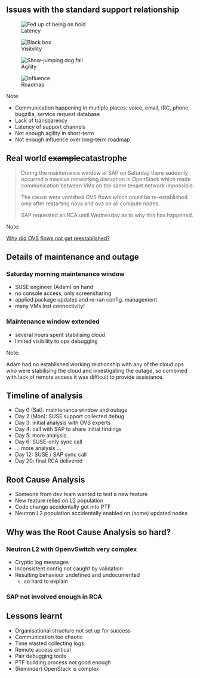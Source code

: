 <!-- .slide: data-state="normal" id="issues" data-menu-title="Issues" data-timing="120" -->
## Issues with the standard support relationship

<div class="container">
  <div class="item">
    <figure class="fragment">
        <img data-src="images/on-hold.jpg" alt="Fed up of being on hold" />
        <figcaption>Latency</figcaption>
    </figure>
  </div>
  <div class="item">
    <figure class="fragment">
        <img data-src="images/black-box.png" alt="Black box" />
        <figcaption>Visibility</figcaption>
    </figure>
  </div>
  <div class="item">
    <figure class="fragment">
        <img data-src="images/agile-dog.jpg" alt="Show-jumping dog fail" />
        <figcaption>Agility</figcaption>
    </figure>
  </div>
  <div class="item">
    <figure class="fragment">
        <img data-src="images/influence.jpg" alt="Influence" />
        <figcaption>Roadmap</figcaption>
    </figure>
  </div>
</div>

Note:

*   Communication happening in multiple places:
    voice, email, IRC, phone, bugzilla, service request database
*   Lack of transparency
*   Latency of support channels
*   Not enough agility in short-term
*   Not enough influence over long-term roadmap


<!-- .slide: data-state="normal" id="catastrophe" data-menu-title="Real world example" data-timing="120" -->
## Real world <del>example</del>catastrophe

<blockquote class="fragment">
<p>

During the maintenance window at SAP on Saturday there suddenly
occurred a massive networking disruption in OpenStack which made
communication between VMs on the same tenant network impossible.

</p><p>

The cause were vanished OVS flows which could be re-established only
after restarting nova and ovs on all compute nodes.

</p><p>

SAP requested an RCA until Wednesday as to why this has happened.

</blockquote>

Note:

[Why did OVS flows not get reestablished?](https://bugzilla.suse.com/show_bug.cgi?id=1013841)


<!-- .slide: data-state="normal" id="outage" data-menu-title="Outage details" data-timing="120" -->
## Details of maintenance and outage

### Saturday morning maintenance window

*   <!-- .element: class="fragment" -->
    SUSE engineer (Adam) on hand
*   <!-- .element: class="fragment" -->
    no console access, only screensharing
*   <!-- .element: class="fragment" -->
    applied package updates and re-ran config. management
*   <!-- .element: class="fragment" -->
    many VMs lost connectivity!

### Maintenance window extended

*   <!-- .element: class="fragment" -->
    several hours spent stabilising cloud
*   <!-- .element: class="fragment" -->
    limited visibility to ops debugging

Note:

Adam had no established working relationship with any of the cloud ops
who were stabilising the cloud and investigating the outage, so
combined with lack of remote access it was difficult to provide
assistance.


<!-- .slide: data-state="normal" id="timeline" data-menu-title="Timeline" data-timing="120" -->
## Timeline of analysis

*   Day 0 (Sat): maintenance window and outage
*   <!-- .element: class="fragment" -->
    Day 2 (Mon): SUSE support collected debug
*   <!-- .element: class="fragment" -->
    Day 3: initial analysis with OVS experts
*   <!-- .element: class="fragment" -->
    Day 4: call with SAP to share initial findings
*   <!-- .element: class="fragment" -->
    Day 5: more analysis
*   <!-- .element: class="fragment" -->
    Day 6: SUSE-only sync call
*   <!-- .element: class="fragment" -->
    ... more analysis ...
*   <!-- .element: class="fragment" -->
    Day 12: SUSE / SAP sync call
*   <!-- .element: class="fragment" -->
    Day 20: final RCA delivered


<!-- .slide: data-state="normal" id="RCA" data-menu-title="RCA" data-timing="120" -->
## Root Cause Analysis

*   <!-- .element: class="fragment" -->
    Someone from dev team wanted to test a new feature
*   <!-- .element: class="fragment" -->
    New feature relied on L2 population
*   <!-- .element: class="fragment" -->
    Code change accidentally got into PTF
*  <!-- .element: class="fragment" -->
    Neutron L2 population accidentally enabled on (some)
    updated nodes


<!-- .slide: data-state="normal" id="RCA-harad" data-menu-title="Why was it hard?" data-timing="120" -->
## Why was the Root Cause Analysis so hard?

### Neutron L2 with OpenvSwitch very complex

*   <!-- .element: class="fragment" -->
    Cryptic log messages
*   <!-- .element: class="fragment" -->
    Inconsistent config not caught by validation
*   <!-- .element: class="fragment" -->
    Resulting behaviour undefined and undocumented
    *    <!-- .element: class="fragment" -->
         so hard to explain

### SAP not involved enough in RCA


<!-- .slide: data-state="normal" id="lessons-learnt" data-menu-title="Lessons learnt" data-timing="120" -->
## Lessons learnt

*   <!-- .element: class="fragment" -->
    Organisational structure not set up for success
*   <!-- .element: class="fragment" -->
    Communication too chaotic
*   <!-- .element: class="fragment" -->
    Time wasted collecting logs
*   <!-- .element: class="fragment" -->
    Remote access critical
*   <!-- .element: class="fragment" -->
    Pair debugging tools
*   <!-- .element: class="fragment" -->
    PTF building process not good enough
*   <!-- .element: class="fragment fg-bright-red" -->
    (Reminder) OpenStack is complex

